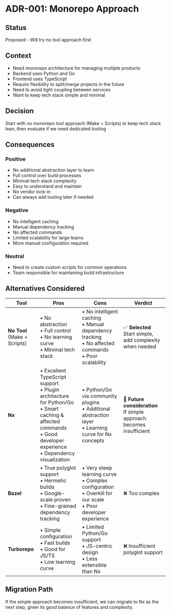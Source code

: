 # ADR-001: Monorepo Approach

## Status
Proposed - Will try no tool approach first

## Context
- Need monorepo architecture for managing multiple products
- Backend uses Python and Go
- Frontend uses TypeScript
- Require flexibility to split/merge projects in the future
- Need to avoid tight coupling between services
- Want to keep tech stack simple and minimal

## Decision
Start with no monorepo tool approach (Make + Scripts) to keep tech stack lean, then evaluate if we need dedicated tooling

## Consequences

### Positive
- No additional abstraction layer to learn
- Full control over build processes
- Minimal tech stack complexity
- Easy to understand and maintain
- No vendor lock-in
- Can always add tooling later if needed

### Negative
- No intelligent caching
- Manual dependency tracking
- No affected commands
- Limited scalability for large teams
- More manual configuration required

### Neutral
- Need to create custom scripts for common operations
- Team responsible for maintaining build infrastructure

## Alternatives Considered

| Tool | Pros | Cons | Verdict |
|------|------|------|---------|
| **No Tool**<br>(Make + Scripts) | • No abstraction<br>• Full control<br>• No learning curve<br>• Minimal tech stack | • No intelligent caching<br>• Manual dependency tracking<br>• No affected commands<br>• Poor scalability | ✅ **Selected**<br>Start simple, add complexity when needed |
| **Nx** | • Excellent TypeScript support<br>• Plugin architecture for Python/Go<br>• Smart caching & affected commands<br>• Good developer experience<br>• Dependency visualization | • Python/Go via community plugins<br>• Additional abstraction layer<br>• Learning curve for Nx concepts | 🔄 **Future consideration**<br>If simple approach becomes insufficient |
| **Bazel** | • True polyglot support<br>• Hermetic builds<br>• Google-scale proven<br>• Fine-grained dependency tracking | • Very steep learning curve<br>• Complex configuration<br>• Overkill for our scale<br>• Poor developer experience | ❌ Too complex |
| **Turborepo** | • Simple configuration<br>• Fast builds<br>• Good for JS/TS<br>• Low learning curve | • Limited Python/Go support<br>• JS-centric design<br>• Less extensible than Nx | ❌ Insufficient polyglot support |

## Migration Path
If the simple approach becomes insufficient, we can migrate to Nx as the next step, given its good balance of features and complexity.
